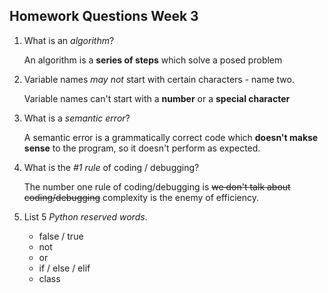 ## Homework Questions Week 3 ##

1. What is an _algorithm_?

    An algorithm is a **series of steps** which solve a posed problem 


1. Variable names _may not_ start with certain characters - name two.

    Variable names can't start with a **number** or a **special character**


1. What is a _semantic error_?

    A semantic error is a grammatically correct code which **doesn't makse sense** to the program, so it doesn't perform as expected.

1. What is the _#1 rule_ of coding / debugging?

    The number one rule of coding/debugging is ~~we don't talk about coding/debugging~~ complexity is the enemy of efficiency.

1. List 5 _Python reserved words_.

    * false / true
    * not
    * or
    * if / else / elif
    * class


